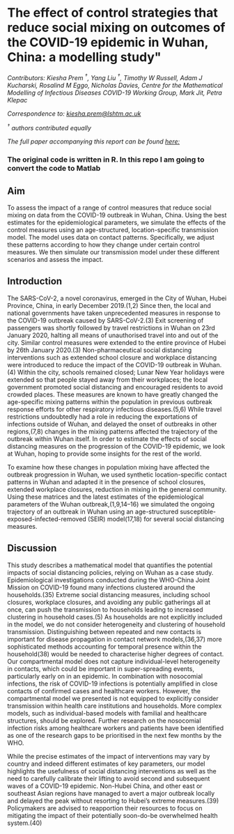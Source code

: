 # The effect of control strategies that reduce social mixing on outcomes of the COVID-19 epidemic in Wuhan, China: a modelling study"

*Contributors: Kiesha Prem <sup>†</sup>, Yang Liu <sup>†</sup>, Timothy W Russell, Adam J Kucharski, Rosalind M Eggo, Nicholas Davies, Centre for the Mathematical Modelling of Infectious Diseases COVID-19 Working Group, Mark Jit, Petra Klepac*
  
  *Correspondence to: kiesha.prem@lshtm.ac.uk* 
  
  *<sup>†</sup> authors contributed equally* 
  
  *The full paper accompanying this report can be found [here:](https://www.thelancet.com/journals/lanpub/article/PIIS2468-2667(20)30073-6/fulltext#sec1)*

### The original code is written in R. In this repo I am going to convert the code to Matlab
  
## Aim

To assess the impact of a range of control measures that reduce social mixing on data from the COVID-19 outbreak in Wuhan, China. Using the best estimates for the epidemiological parameters, we simulate the effects of the control measures using an age-structured, location-specific transmission model. The model uses data on contact patterns. Specifically, we adjust these patterns according to how they change under certain control measures. We then simulate our transmission model under these different scenarios and assess the impact.

## Introduction

The SARS-CoV-2, a novel coronavirus, emerged in the City of Wuhan, Hubei Province, China, in early December 2019.(1,2) Since then, the local and national governments have taken unprecedented measures in response to the COVID-19 outbreak caused by SARS-CoV-2.(3) Exit screening of passengers was shortly followed by travel restrictions in Wuhan on 23rd January 2020, halting all means of unauthorised travel into and out of the city. Similar control measures were extended to the entire province of Hubei by 26th January 2020.(3) Non-pharmaceutical social distancing interventions such as extended school closure and workplace distancing were introduced to reduce the impact of the COVID-19 outbreak in Wuhan.(4) Within the city, schools remained closed; Lunar New Year holidays were extended so that people stayed away from their workplaces; the local government promoted social distancing and encouraged residents to avoid crowded places. These measures are known to have greatly changed the age-specific mixing patterns within the population in previous outbreak response efforts for other respiratory infectious diseases.(5,6) While travel restrictions undoubtedly had a role in reducing the exportations of infections outside of Wuhan, and delayed the onset of outbreaks in other regions,(7,8) changes in the mixing patterns affected the trajectory of the outbreak within Wuhan itself. In order to estimate the effects of social distancing measures on the progression of the COVID-19 epidemic, we look at Wuhan, hoping to provide some insights for the rest of the world.

To examine how these changes in population mixing have affected the outbreak progression in Wuhan, we used synthetic location-specific contact patterns in Wuhan and adapted it in the presence of school closures, extended workplace closures, reduction in mixing in the general community. Using these matrices and the latest estimates of the epidemiological parameters of the Wuhan outbreak,(1,9,14–16) we simulated the ongoing trajectory of an outbreak in Wuhan using an age-structured susceptible-exposed-infected-removed (SEIR) model(17,18) for several social distancing measures. 


## Discussion
This study describes a mathematical model that quantifies the potential impacts of social distancing policies, relying on Wuhan as a case study. Epidemiological investigations conducted during the WHO-China Joint Mission on COVID-19 found many infections clustered around the households.(35) Extreme social distancing measures, including school closures, workplace closures, and avoiding any public gatherings all at once, can push the transmission to households leading to increased clustering in household cases.(5) As households are not explicitly included in the model, we do not consider heterogeneity and clustering of household transmission. Distinguishing between repeated and new contacts is important for disease propagation in contact network models,(36,37) more sophisticated methods accounting for temporal presence within the household(38) would be needed to characterise higher degrees of contact. Our compartmental model does not capture individual-level heterogeneity in contacts, which could be important in super-spreading events, particularly early on in an epidemic. In combination with nosocomial infections, the risk of COVID-19 infections is potentially amplified in close contacts of confirmed cases and healthcare workers. However, the compartmental model we presented is not equipped to explicitly consider transmission within health care institutions and households. More complex models, such as individual-based models with familial and healthcare structures, should be explored. Further research on the nosocomial infection risks among healthcare workers and patients have been identified as one of the research gaps to be prioritised in the next few months by the WHO.

While the precise estimates of the impact of interventions may vary by country and indeed different estimates of key parameters, our model highlights the usefulness of social distancing interventions as well as the need to carefully calibrate their lifting to avoid second and subsequent waves of a COVID-19 epidemic. Non-Hubei China, and other east or southeast Asian regions have managed to avert a major outbreak locally and delayed the peak without resorting to Hubei’s extreme measures.(39) Policymakers are advised to reapportion their resources to focus on mitigating the impact of their potentially soon-do-be overwhelmed health system.(40)
